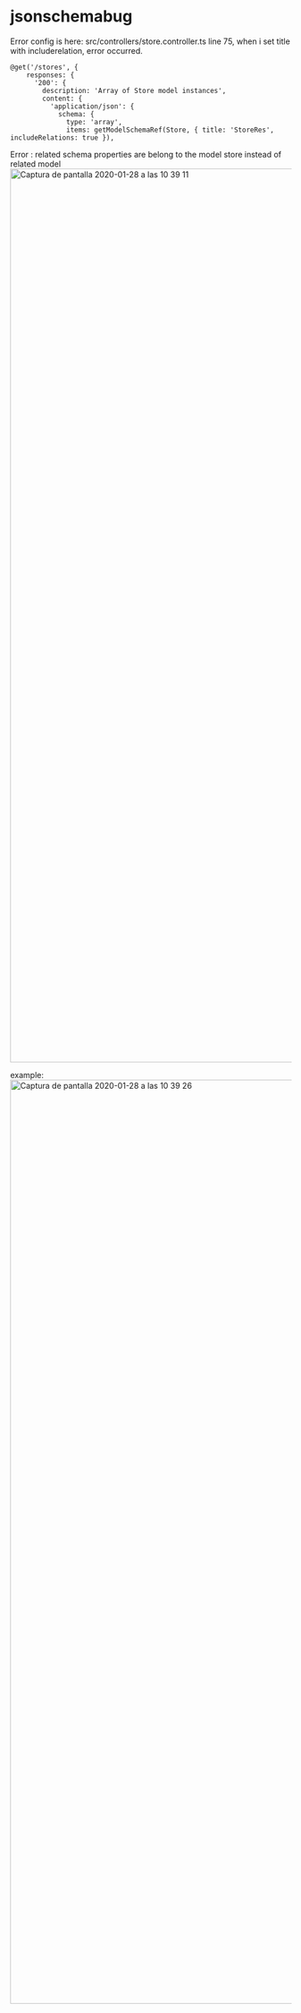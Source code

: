 # jsonschemabug

Error config is here: src/controllers/store.controller.ts line 75, when i set title with includerelation, error occurred.
```
@get('/stores', {
    responses: {
      '200': {
        description: 'Array of Store model instances',
        content: {
          'application/json': {
            schema: {
              type: 'array',
              items: getModelSchemaRef(Store, { title: 'StoreRes', includeRelations: true }),
```
Error :
related schema properties are belong to the model store instead of related model
<img width="1597" alt="Captura de pantalla 2020-01-28 a las 10 39 11" src="https://user-images.githubusercontent.com/6631168/73252216-b125fa00-41ba-11ea-92f6-6216ec26eeab.png">

example:
<img width="1651" alt="Captura de pantalla 2020-01-28 a las 10 39 26" src="https://user-images.githubusercontent.com/6631168/73252217-b1be9080-41ba-11ea-876e-b516205629b7.png">

